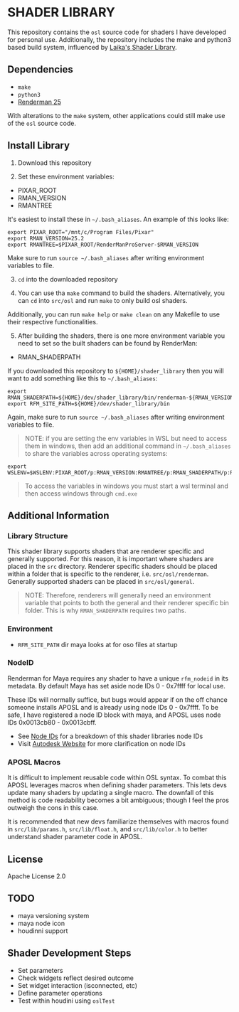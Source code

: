 # SHADER LIBRARY
This repository contains the `osl` source code for shaders I have developed for personal use. Additionally, the repository includes the make and python3 based build system, influenced by [Laika's Shader Library](https://github.com/LaikaStudios/shading-library.git).

## Dependencies
- `make`
- `python3`
- [Renderman 25](https://rmanwiki.pixar.com/display/REN25/RenderMan+25+Documentation)

With alterations to the `make` system, other applications could still make use of the `osl` source code.

## Install Library
1. Download this repository

2. Set these environment variables:
- PIXAR_ROOT
- RMAN_VERSION
- RMANTREE

It's easiest to install these in `~/.bash_aliases`. An example of this looks like:
```
export PIXAR_ROOT="/mnt/c/Program Files/Pixar"
export RMAN_VERSION=25.2
export RMANTREE=$PIXAR_ROOT/RenderManProServer-$RMAN_VERSION
```
Make sure to run `source ~/.bash_aliases` after writing environment variables to file.

3. `cd` into the downloaded repository

4. You can use tha `make` command to build the shaders. Alternatively, you can `cd` into `src/osl` and run `make` to only build osl shaders.

Additionally, you can run `make help` or `make clean` on any Makefile to use their respective functionalities.

5. After building the shaders, there is one more environment variable you need to set so the built shaders can be found by RenderMan:
- RMAN_SHADERPATH

If you downloaded this repository to `${HOME}/shader_library` then you will want to add something like this to `~/.bash_aliases`:
```
export RMAN_SHADERPATH=${HOME}/dev/shader_library/bin/renderman-${RMAN_VERSION}:${HOME}/dev/shader_library/bin/general"
export RFM_SITE_PATH=${HOME}/dev/shader_library/bin
```
Again, make sure to run `source ~/.bash_aliases` after writing environment variables to file.

> NOTE: if you are setting the env variables in WSL but need to access them in windows, then add an additional command in `~/.bash_aliases` to share the variables across operating systems:
```
export WSLENV=$WSLENV:PIXAR_ROOT/p:RMAN_VERSION:RMANTREE/p:RMAN_SHADERPATH/p:RFM_SITE_PATH/p
```
> To access the variables in windows you must start a wsl terminal and then access windows through `cmd.exe`

## Additional Information

### Library Structure
This shader library supports shaders that are renderer specific and generally supported. For this reason, it is important 
where shaders are placed in the `src` directory. Renderer specific shaders should be placed within a folder that is 
specific to the renderer, i.e. `src/osl/renderman`. Generally supported
 shaders can be placed in `src/osl/general`.

 > NOTE: Therefore, renderers will generally need an environment variable that 
points to both the general and their renderer specific bin folder. This is why `RMAN_SHADERPATH` requires two paths.

### Environment
- `RFM_SITE_PATH` dir maya looks at for oso files at startup

### NodeID
Renderman for Maya requires any shader to have a unique `rfm_nodeid` in its metadata. By default Maya has set aside 
node IDs 0 - 0x7ffff for local use.

These IDs will normally suffice, but bugs would appear if on the off chance someone installs APOSL and is already using 
node IDs 0 - 0x7ffff. To be safe, I have registered a node ID block with maya, and APOSL uses node IDs
0x0013cb80 - 0x0013cbff. 

- See [Node IDs](./NODE_IDS.md) for a breakdown of this shader libraries node IDs
- Visit [Autodesk Website](https://mayaid.autodesk.io/) for more clarification on node IDs

### APOSL Macros 
It is difficult to implement reusable code within OSL syntax. To combat this APOSL leverages macros when defining shader
 parameters. This lets devs update many shaders by updating a single macro. The downfall of this method is code 
 readability becomes a bit ambiguous; though I feel the pros outweigh the cons in this case.

It is recommended that new devs familiarize themselves with macros found in `src/lib/params.h`, `src/lib/float.h`, and 
`src/lib/color.h` to better understand shader parameter code in APOSL.

## License
Apache License 2.0

## TODO
- maya versioning system
- maya node icon
- houdinni support

## Shader Development Steps
- Set parameters
- Check widgets reflect desired outcome
- Set widget interaction (isconnected, etc)
- Define parameter operations
- Test within houdini using ```oslTest```
